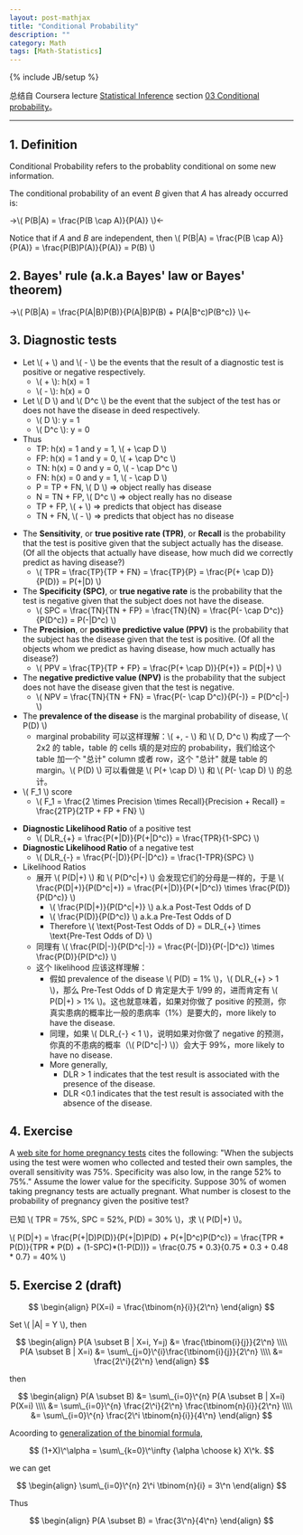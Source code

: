 ```yaml
---
layout: post-mathjax
title: "Conditional Probability"
description: ""
category: Math
tags: [Math-Statistics]
---
```

{% include JB/setup %}

总结自 Coursera lecture [Statistical Inference](https://class.coursera.org/statinference-005/lecture) section [03 Conditional probability](https://class.coursera.org/statinference-005/lecture/157)。

-----

## 1. Definition

Conditional Probability refers to the probablity conditional on some new information.  

The conditional probability of an event _B_ given that _A_ has already occurred is: 

->\\( P(B|A) = \frac{P(B \cap A)}{P(A)} \\)<-

Notice that if _A_ and _B_ are independent, then \\( P(B|A) = \frac{P(B \cap A)}{P(A)} = \frac{P(B)P(A)}{P(A)} = P(B) \\)

## 2. Bayes' rule (a.k.a Bayes' law or Bayes' theorem)

->\\( P(B|A) = \frac{P(A|B)P(B)}{P(A|B)P(B) + P(A|B\^c)P(B\^c)} \\)<-

## 3. Diagnostic tests 

* Let \\( + \\) and \\( - \\) be the events that the result of a diagnostic test is positive or negative respectively.
	* \\( + \\): h(x) = 1
	* \\( - \\): h(x) = 0
* Let \\( D \\) and \\( D\^c \\) be the event that the subject of the test has or does not have the disease in deed respectively.
	* \\( D \\): y = 1
	* \\( D\^c \\): y = 0
* Thus
	* TP: h(x) = 1 and y = 1, \\( + \cap D \\)
	* FP: h(x) = 1 and y = 0, \\( + \cap D\^c \\)
	* TN: h(x) = 0 and y = 0, \\( - \cap D\^c \\)
	* FN: h(x) = 0 and y = 1, \\( - \cap D \\)
	* P = TP + FN, \\( D \\) => object really has disease
	* N = TN + FP, \\( D\^c \\) => object really has no disease
	* TP + FP, \\( + \\) => predicts that object has disease
	* TN + FN, \\( - \\) => predicts that object has no disease
	
<!-- -->
	
* The **Sensitivity**, or **true positive rate (TPR)**, or **Recall** is the probability that the test is positive given that the subject actually has the disease. (Of all the objects that actually have disease, how much did we correctly predict as having disease?)
	* \\( TPR = \frac{TP}{TP + FN} = \frac{TP}{P} = \frac{P(+ \cap D)}{P(D)} = P(+|D) \\)
* The **Specificity (SPC)**, or **true negative rate** is the probability that the test is negative given that the subject does not have the disease.
	* \\( SPC = \frac{TN}{TN + FP} = \frac{TN}{N} = \frac{P(- \cap D\^c)}{P(D\^c)} = P(-|D\^c) \\)
* The **Precision**, or **positive predictive value (PPV)** is the probability that the subject has the disease given that the test is positive. (Of all the objects whom we predict as having disease, how much actually has disease?)
	* \\( PPV = \frac{TP}{TP + FP} = \frac{P(+ \cap D)}{P(+)} = P(D|+) \\)
* The **negative predictive value (NPV)** is the probability that the subject does not have the disease given that the test is negative.
	* \\( NPV = \frac{TN}{TN + FN} = \frac{P(- \cap D\^c)}{P(-)} = P(D\^c|-) \\)
* The **prevalence of the disease** is the marginal probability of disease, \\( P(D) \\)
	* marginal probability 可以这样理解：\\( +, - \\) 和 \\( D, D\^c \\) 构成了一个 2x2 的 table，table 的 cells 填的是对应的 probability，我们给这个 table 加一个 "总计" column 或者 row，这个 "总计" 就是 table 的 margin。\\( P(D) \\) 可以看做是 \\( P(+ \cap D) \\) 和 \\( P(- \cap D) \\) 的总计。
* \\( F_1 \\) score
	* \\( F_1 = \frac{2 \times Precision \times Recall}{Precision + Recall} = \frac{2TP}{2TP + FP + FN} \\)
	
<!-- -->

* **Diagnostic Likelihood Ratio** of a positive test
	* \\( DLR\_{+} = \frac{P(+|D)}{P(+|D\^c)} = \frac{TPR}{1-SPC} \\)
* **Diagnostic Likelihood Ratio** of a negative test
	* \\( DLR\_{-} = \frac{P(-|D)}{P(-|D\^c)} = \frac{1-TPR}{SPC} \\)
* Likelihood Ratios
	* 展开 \\( P(D|+) \\) 和 \\( P(D\^c|+) \\) 会发现它们的分母是一样的，于是 \\( \frac{P(D|+)}{P(D\^c|+)} = \frac{P(+|D)}{P(+|D\^c)} \times \frac{P(D)}{P(D\^c)} \\)
		* \\( \frac{P(D|+)}{P(D\^c|+)} \\) a.k.a Post-Test Odds of D
		* \\( \frac{P(D)}{P(D\^c)} \\) a.k.a Pre-Test Odds of D
		* Therefore \\( \text{Post-Test Odds of D} = DLR\_{+} \times \text{Pre-Test Odds of D} \\)
	* 同理有 \\( \frac{P(D|-)}{P(D\^c|-)} = \frac{P(-|D)}{P(-|D\^c)} \times \frac{P(D)}{P(D\^c)} \\)
	* 这个 likelihood 应该这样理解：
		* 假如 prevalence of the disease \\( P(D) = 1\% \\)，\\( DLR\_{+} > 1 \\)，那么 Pre-Test Odds of D 肯定是大于 1/99 的，进而肯定有 \\( P(D|+) > 1\% \\)。这也就意味着，如果对你做了 positive 的预测，你真实患病的概率比一般的患病率（1%）是要大的，more likely to have the disease.
		* 同理，如果 \\( DLR\_{-} < 1 \\)，说明如果对你做了 negative 的预测，你真的不患病的概率（\\( P(D\^c|-) \\)）会大于 99%，more likely to have no disease.
		* More generally, 
			* DLR > 1 indicates that the test result is associated with the presence of the disease.
			* DLR <0.1 indicates that the test result is associated with the absence of the disease.
		
## 4. Exercise

A [web site for home pregnancy tests](http://www.medicine.ox.ac.uk/bandolier/band64/b64-7.html) cites the following: "When the subjects using the test were women who collected and tested their own samples, the overall sensitivity was 75%. Specificity was also low, in the range 52% to 75%." Assume the lower value for the specificity. Suppose 30% of women taking pregnancy tests are actually pregnant. What number is closest to the probability of pregnancy given the positive test?

已知 \\( TPR = 75\%, SPC = 52\%, P(D) = 30\% \\)，求 \\( P(D|+) \\)。  

\\( P(D|+) = \frac{P(+|D)P(D)}{P(+|D)P(D) + P(+|D\^c)P(D\^c)} = \frac{TPR * P(D)}{TPR * P(D) + (1-SPC)*(1-P(D))} = \frac{0.75 * 0.3}{0.75 * 0.3 + 0.48 * 0.7} = 40\% \\)

## <a name="ex2"></a>5. Exercise 2 (draft)

$$
\begin{align}
	P(X=i) = \frac{\tbinom{n}{i}}{2\^n}
\end{align}
$$

Set \\( |A| = Y \\), then

$$
\begin{align}
	P(A \subset B | X=i, Y=j) 
	&= \frac{\tbinom{i}{j}}{2\^n} \\\\
	P(A \subset B | X=i) 
	&= \sum\_{j=0}\^{i}\frac{\tbinom{i}{j}}{2\^n} \\\\
	&= \frac{2\^i}{2\^n}
\end{align}
$$

then

$$
\begin{align}
	P(A \subset B) 
	&= \sum\_{i=0}\^{n} P(A \subset B | X=i) P(X=i) \\\\
	&= \sum\_{i=0}\^{n} \frac{2\^i}{2\^n} \frac{\tbinom{n}{i}}{2\^n} \\\\
	&= \sum\_{i=0}\^{n} \frac{2\^i \tbinom{n}{i}}{4\^n}
\end{align}
$$

Acoording to [generalization of the binomial formula](http://en.wikipedia.org/wiki/Binomial_coefficient#math_2), 

$$
	(1+X)\^\alpha = \sum\_{k=0}\^\infty {\alpha \choose k} X\^k.
$$

we can get

$$
\begin{align}
	\sum\_{i=0}\^{n} 2\^i \tbinom{n}{i} = 3\^n
\end{align}
$$

Thus

$$
\begin{align}
	P(A \subset B) = \frac{3\^n}{4\^n}
\end{align}
$$